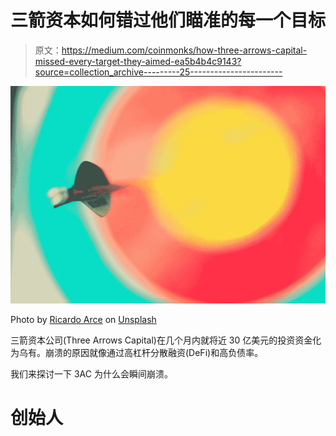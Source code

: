 # 三箭资本如何错过他们瞄准的每一个目标

> 原文：<https://medium.com/coinmonks/how-three-arrows-capital-missed-every-target-they-aimed-ea5b4b4c9143?source=collection_archive---------25----------------------->

![](img/03437f6f9b39f90ef524cb95ae4bb455.png)

Photo by [Ricardo Arce](https://unsplash.com/@jrarce?utm_source=medium&utm_medium=referral) on [Unsplash](https://unsplash.com?utm_source=medium&utm_medium=referral)

三箭资本公司(Three Arrows Capital)在几个月内就将近 30 亿美元的投资资金化为乌有。崩溃的原因就像通过高杠杆分散融资(DeFi)和高负债率。

我们来探讨一下 3AC 为什么会瞬间崩溃。

# 创始人
